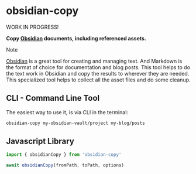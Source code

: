 # obsidian-copy

WORK IN PROGRESS!

**Copy [Obsidian](https://obsidian.md) documents, including referenced assets.**

> [!NOTE]
> [Obsidian](https://obsidian.md) is a great tool for creating and managing text. And Markdown is the format of choice for documentation and blog posts. This tool helps to do the text work in Obsidian and copy the results to wherever they are needed. This specialized tool helps to collect all the asset files and do some cleanup.

## CLI - Command Line Tool

The easiest way to use it, is via CLI in the terminal:

```sh
obsidian-copy my-obsidian-vault/project my-blog/posts
```

## Javascript Library

```js
import { obsidianCopy } from 'obsidian-copy'

await obsidianCopy(fromPath, toPath, options)
```

